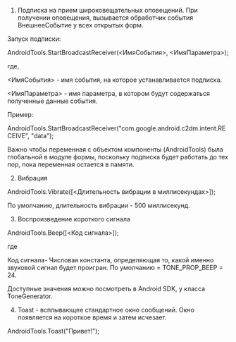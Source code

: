 1. Подписка на прием широковещательных оповещений. При получении оповещения, вызывается обработчик события ВнешнееСобытие у всех открытых форм.

Запуск подписки:

AndroidTools.StartBroadcastReceiver(<ИмяСобытия>, <ИмяПараметра>);

где,

<ИмяСобытия> - имя события, на которое устанавливается подписка.

<ИмяПараметра> - имя параметра, в котором будут содержаться полученные данные события.
 

Пример:

AndroidTools.StartBroadcastReceiver("com.google.android.c2dm.intent.RECEIVE", "data");

Важно чтобы переменная с объектом компоненты (AndroidTools) была глобальной в модуле формы, поскольку подписка будет работать до тех пор, пока переменная остается в памяти.

2. Вибрация

AndroidTools.Vibrate([<Длительность вибрации в миллисекундах>]);

По умолчанию, длительность вибрации - 500 миллисекунд.

3. Воспроизведение короткого сигнала

AndroidTools.Beep([<Код сигнала>]);

где

Код сигнала- Числовая константа, определяющая то, какой именно звуковой сигнал будет проигран. По умолчанию = TONE_PROP_BEEP = 24.

Доступные значения можно посмотреть в Android SDK, у класса ToneGenerator.
 

4. Toast - всплывающее стандартное окно сообщений. Окно появляется на короткое время и затем исчезает.

AndroidTools.Toast("Привет!");

 

